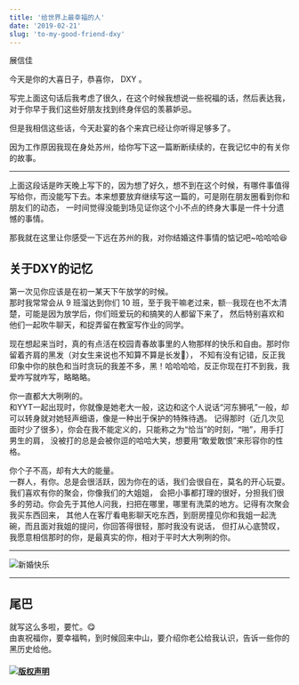 ```yaml
---
title: '给世界上最幸福的人'
date: '2019-02-21'
slug: 'to-my-good-friend-dxy'
---
```


展信佳

今天是你的大喜日子，恭喜你， DXY 。

写完上面这句话后我考虑了很久，在这个时候我想说一些祝福的话，然后表达我，对于你早于我们这些好朋友找到终身伴侣的羡慕妒忌。

但是我相信这些话，今天赴宴的各个来宾已经让你听得足够多了。

因为工作原因我现在身处苏州，给你写下这一篇断断续续的，在我记忆中的有关你的故事。

---

上面这段话是昨天晚上写下的，因为想了好久，想不到在这个时候，有哪件事值得写给你，而没能写下去。本来想要放弃继续写这一篇的，可是刚在朋友圈看到你和朋友们的动态，
一时间觉得没能到场见证你这个小不点的终身大事是一件十分遗憾的事情。

那我就在这里让你感受一下远在苏州的我，对你结婚这件事情的惦记吧~哈哈哈😆

## 关于DXY的记忆

第一次见你应该是在初一某天下午放学的时候。  
那时我常常会从 9 班溜达到你们 10 班，至于我干嘛老过来，额···我现在也不太清楚，可能是因为放学后，你们班爱玩的和搞笑的人都留下来了，
然后特别喜欢和他们一起吹牛聊天，和捉弄留在教室写作业的同学。

现在想起来当时，真的有点活在校园青春故事里的人物那样的快乐和自由。那时你留着齐肩的黑发（对女生来说也不知算不算是长发🤔），
不知有没有记错，反正我印象中你的肤色和当时贪玩的我差不多，黑！哈哈哈哈，反正你现在打不到我，我爱咋写就咋写，略略略。

你一直都大大咧咧的。  
和YYT一起出现时，你就像是她老大一般，这边和这个人说话“河东狮吼”一般，却可以转身就对她轻声细语，像是一种出于保护的特殊待遇。
记得那时（近几次见面时少了很多），你会在我不能定义的，只能称之为“恰当”的时刻，“啪”，用手打男生的肩，
没被打的总是会被你逗的哈哈大笑，想要用“敢爱敢恨”来形容你的性格。

你个子不高，却有大大的能量。  
一群人，有你。总是会很活跃，因为你在的话，我们会很自在，莫名的开心玩耍。我们喜欢有你的聚会，你像我们的大姐姐，
会把小事都打理的很好，分担我们很多的劳动。你会先于其他人问我，扫把在哪里，哪里有洗菜的地方。记得有次聚会我买东西回来，
其他人在客厅看电影聊天吃东西，到厨房撞见你和我姐一起洗碗，而且面对我姐的提问，你回答得很轻，那时我没有说话，
但打从心底赞叹，我愿意相信那时的你，是最真实的你，相对于平时大大咧咧的你。

---

![新婚快乐](https://zsdycs.cn/images/2019-02-21-To-my-good-friend-dxy.jpg)

---

## 尾巴

就写这么多啦，要忙。😋  
由衷祝福你，要幸福鸭，到时候回来中山，要介绍你老公给我认识，告诉一些你的黑历史给他。

#### [![版权声明](https://zsdycs.cn/images/creativecommons-cc.svg)](https://creativecommons.org/licenses/by-nc-nd/4.0/)
